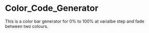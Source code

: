 # Color_Code_Generator
This is a color bar generator for 0% to 100% at varialbe step and fade between two colours.
